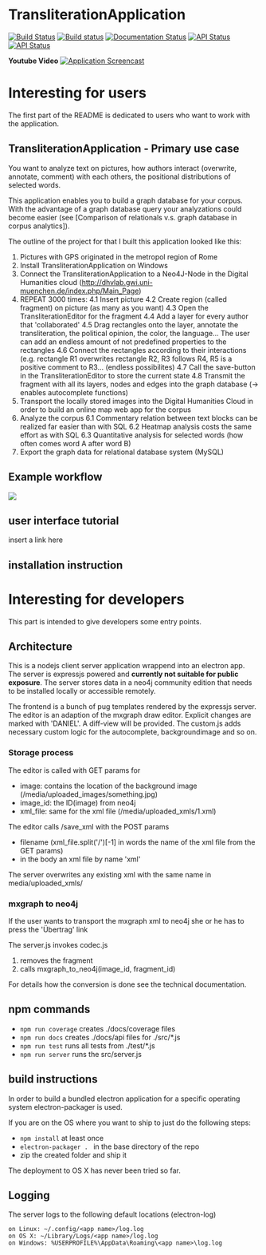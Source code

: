 # TransliterationApplication
[![Build Status](https://travis-ci.org/DanielPollithy/TransliterationApplication.svg?branch=master)](https://travis-ci.org/DanielPollithy/TransliterationApplication)
[![Build status](https://ci.appveyor.com/api/projects/status/ry2i05ev77omps3h?svg=true)](https://ci.appveyor.com/project/DanielPollithy/transliterationapplication)
[![Documentation Status](https://readthedocs.org/projects/transliterationapplication/badge/?version=latest)](http://transliterationapplication.readthedocs.io/en/latest/?badge=latest)
[![API Status](https://img.shields.io/badge/API-0.1-brightgreen.svg)](https://danielpollithy.github.io/TransliterationApplication/api/)
[![API Status](https://img.shields.io/badge/Test_Coverage--brightgreen.svg)](https://danielpollithy.github.io/TransliterationApplication/coverage/lcov-report/index.html)

**Youtube Video**
[![Application Screencast](https://img.youtube.com/vi/4NRxlxq0TEY/0.jpg)](https://www.youtube.com/watch?v=4NRxlxq0TEY)


# Interesting for users

The first part of the README is dedicated to users who want to work with the application.

## TransliterationApplication - Primary use case

You want to analyze text on pictures, how authors interact (overwrite, annotate, comment) with each others, 
the positional distributions of selected words.

This application enables you to build a graph database for your corpus. With the advantage of a graph database query your
analyzations could become easier (see [Comparison of relationals v.s. graph database in corpus analytics]).

The outline of the project for that I built this application looked like this:
1. Pictures with GPS originated in the metropol region of Rome
2. Install TransliterationApplication on Windows
3. Connect the TransliterationApplication to a Neo4J-Node in the Digital Humanities cloud 
(http://dhvlab.gwi.uni-muenchen.de/index.php/Main_Page)
4. REPEAT 3000 times: 
 4.1 Insert picture
 4.2 Create region (called fragment) on picture (as many as you want)
 4.3 Open the TransliterationEditor for the fragment
 4.4 Add a layer for every author that 'collaborated'
 4.5 Drag rectangles onto the layer, annotate the transliteration, the political opinion, the color, the language...
 The user can add an endless amount of not predefined properties to the rectangles
 4.6 Connect the rectangles according to their interactions (e.g. rectangle R1 overwrites rectangle R2, R3 follows R4, 
 R5 is a positive comment to R3... (endless possibilites)
 4.7 Call the save-button in the TransliterationEditor to store the current state
 4.8 Transmit the fragment with all its layers, nodes and edges into the graph database (-> enables autocomplete functions)
5. Transport the locally stored images into the Digital Humanities Cloud in order to build an online map web app for the corpus
6. Analyze the corpus
 6.1 Commentary relation between text blocks can be realized far easier than with SQL
 6.2 Heatmap analysis costs the same effort as with SQL
 6.3 Quantitative analysis for selected words (how often comes word A after word B)
7. Export the graph data for relational database system (MySQL)

## Example workflow

<img src="https://danielpollithy.github.io/TransliterationApplication/images/sota-opt.gif">

## user interface tutorial

insert a link here

## installation instruction

# Interesting for developers

This part is intended to give developers some entry points.

## Architecture

This is a nodejs client server application wrappend into an electron app.
The server is expressjs powered and **currently not suitable for public exposure**.
The server stores data in a neo4j community edition that needs to be installed locally or accessible remotely.

The frontend is a bunch of pug templates rendered by the expressjs server.
The editor is an adaption of the mxgraph draw editor. Explicit changes are marked with 'DANIEL'. A diff-view will be provided.
The custom.js adds necessary custom logic for the autocomplete, backgroundimage and so on.

### Storage process
The editor is called with GET params for
 - image: contains the location of the background image (/media/uploaded_images/something.jpg)
 - image_id: the ID(image) from neo4j
 - xml_file: same for the xml file (/media/uploaded_xmls/1.xml)

The editor calls /save_xml with the POST params
 - filename (xml_file.split('/')[-1] in words the name of the xml file from the GET params)
 - in the body an xml file by name 'xml'

The server overwrites any existing xml with the same name in media/uploaded_xmls/

### mxgraph to neo4j
If the user wants to transport the mxgraph xml to neo4j she or he has to press the 'Übertrag' link

The server.js invokes codec.js
 1. removes the fragment
 2. calls mxgraph_to_neo4j(image_id, fragment_id)

For details how the conversion is done see the technical documentation.

## npm commands

 - ```npm run coverage``` creates ./docs/coverage files
 - ```npm run docs``` creates ./docs/api files for ./src/*.js
 - ```npm run test``` runs all tests from ./test/*.js
 - ```npm run server``` runs the src/server.js
 
## build instructions

In order to build a bundled electron application for a specific operating system
electron-packager is used.

If you are on the OS where you want to ship to just do the following steps:
 - ```npm install``` at least once
 - ```electron-packager . ``` in the base directory of the repo
 - zip the created folder and ship it

The deployment to OS X has never been tried so far.

## Logging

The server logs to the following default locations (electron-log)


    on Linux: ~/.config/<app name>/log.log
    on OS X: ~/Library/Logs/<app name>/log.log
    on Windows: %USERPROFILE%\AppData\Roaming\<app name>\log.log

